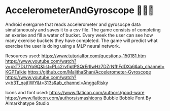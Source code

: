 # AccelerometerAndGyroscope 🤸‍🏃‍📱
Android exergame that reads accelerometer and gyrosocpe data simultaneously and saves it to a csv file. The game consists of completing an exerise and fill a water of bucket. Every week the user can see how many exercise buckets they have completed. The game will predict what exercise the user is doing using a MLP neural network. 

Resources used: 
https://www.tutorialfor.com/questions-150181.htm
https://www.youtube.com/watch?v=pkT7DU1Yo9Q&list=PLc2rvfiptPSQrErIlwHz7DZrNfhFdDXa6&ab_channel=KGPTalkie
https://github.com/MalithaShan/Accelerometer-Gyroscope
https://www.youtube.com/watch?v=b3T_qajfIWY&t=313s&ab_channel=AnggaRisky

Icons and font used: 
https://www.flaticon.com/authors/good-ware 
https://www.flaticon.com/authors/smashicons
Bubble Bobble Font By Almarkhatype Studio
